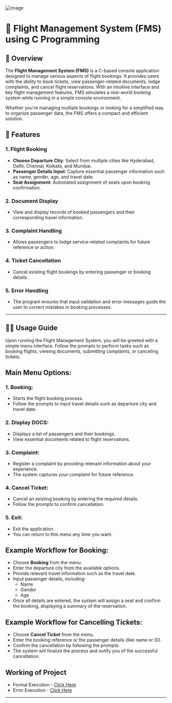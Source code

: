 ![image](https://res.cloudinary.com/dptxpybsb/image/upload/v1729527998/ssssss_zo1hhe.png)

# 🛫 Flight Management System (FMS) using C Programming

## 🚀 Overview
The **Flight Management System (FMS)** is a C-based console application designed to manage various aspects of flight bookings. It provides users with the ability to book tickets, view passenger-related documents, lodge complaints, and cancel flight reservations. With an intuitive interface and key flight management features, FMS simulates a real-world booking system while running in a simple console environment.

Whether you're managing multiple bookings or looking for a simplified way to organize passenger data, the FMS offers a compact and efficient solution.

## 📑 Features

### 1. Flight Booking
   - **Choose Departure City**: Select from multiple cities like Hyderabad, Delhi, Chennai, Kolkata, and Mumbai.
   - **Passenger Details Input**: Capture essential passenger information such as name, gender, age, and travel date.
   - **Seat Assignment**: Automated assignment of seats upon booking confirmation.
   
### 2. Document Display
   - View and display records of booked passengers and their corresponding travel information.

### 3. Complaint Handling
   - Allows passengers to lodge service-related complaints for future reference or action.

### 4. Ticket Cancellation
   - Cancel existing flight bookings by entering passenger or booking details.

### 5. Error Handling
   - The program ensures that input validation and error messages guide the user to correct mistakes in booking processes.

---

## 🧑‍💻 Usage Guide

Upon running the Flight Management System, you will be greeted with a simple menu interface. Follow the prompts to perform tasks such as booking flights, viewing documents, submitting complaints, or canceling tickets.

## Main Menu Options:

### 1. Booking: 
   - Starts the flight booking process.
   - Follow the prompts to input travel details such as departure city and travel date.

### 2. Display DOCS: 
   - Displays a list of passengers and their bookings.
   - View essential documents related to flight reservations.

### 3. Complaint: 
   - Register a complaint by providing relevant information about your experience.
   - The system captures your complaint for future reference.

### 4. Cancel Ticket: 
   - Cancel an existing booking by entering the required details.
   - Follow the prompts to confirm cancellation.

### 5. Exit: 
   - Exit the application.
   - You can return to this menu any time you want.

## Example Workflow for Booking:

- Choose **Booking** from the menu.
- Enter the departure city from the available options.
- Provide relevant travel information such as the travel date.
- Input passenger details, including:
   - Name
   - Gender
   - Age
- Once all details are entered, the system will assign a seat and confirm the booking, displaying a summary of the reservation.

## Example Workflow for Cancelling Tickets:

- Choose **Cancel Ticket** from the menu.
- Enter the booking reference or the passenger details (like name or ID).
- Confirm the cancellation by following the prompts.
- The system will finalize the process and notify you of the successful cancellation.

## Working of Project
- Formal Execution - [Click Here](https://drive.google.com/file/d/1-2PuqSM8zlGxyFEUTZxB_rcmnaggwbbF/view?usp=drive_link)
- Error Execution - [Click Here](https://drive.google.com/file/d/1-56gUrMMYPSap9dm0dSKRMopmkwBjtTF/view?usp=drive_link)

---
